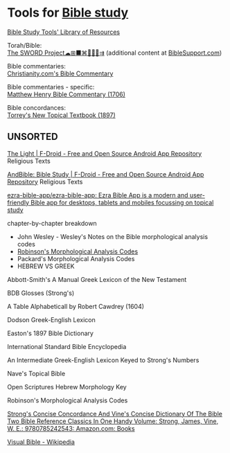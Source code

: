 
# Tools for [Bible study](https://theologos.site/bible-study/)

[Bible Study Tools' Library of Resources](https://www.biblestudytools.com/library/)

Torah/Bible:  
[The SWORD Project☁⊞■⌘🐧🍎🤖⇉](https://crosswire.org/sword/index.jsp) (additional content at [BibleSupport.com](http://www.biblesupport.com/))

Bible commentaries:  
[Christianity.com's Bible Commentary](https://www.christianity.com/bible/commentary/)

Bible commentaries - specific:  
[Matthew Henry Bible Commentary (1706)](https://www.christianity.com/bible/commentary/matthew-henry-complete/)

Bible concordances:  
[Torrey's New Topical Textbook (1897)](https://www.biblestudytools.com/concordances/torreys-topical-textbook/)

## UNSORTED

[The Light | F-Droid - Free and Open Source Android App Repository](https://f-droid.org/packages/org.hlwd.bible/)
Religious Texts

[AndBible: Bible Study | F-Droid - Free and Open Source Android App Repository](https://f-droid.org/packages/net.bible.android.activity/)
Religious Texts

[ezra-bible-app/ezra-bible-app: Ezra Bible App is a modern and user-friendly Bible app for desktops, tablets and mobiles focussing on topical study](https://github.com/ezra-bible-app/ezra-bible-app)

chapter-by-chapter breakdown
- John Wesley - Wesley's Notes on the Bible
morphological analysis codes
- [Robinson's Morphological Analysis Codes](https://www.modernliteralversion.org/bibles/bs2/RMAC/RMACindex.html)
- Packard's Morphological Analysis Codes
- HEBREW VS GREEK

Abbott-Smith's A Manual Greek Lexicon of the New Testament

BDB Glosses (Strong's)

A Table Alphabeticall by Robert Cawdrey (1604)

Dodson Greek-English Lexicon

Easton's 1897 Bible Dictionary

International Standard Bible Encyclopedia

An Intermediate Greek-English Lexicon Keyed to Strong's Numbers

Nave's Topical Bible

Open Scriptures Hebrew Morphology Key

Robinson's Morphological Analysis Codes

[Strong's Concise Concordance And Vine's Concise Dictionary Of The Bible Two Bible Reference Classics In One Handy Volume: Strong, James, Vine, W. E.: 9780785242543: Amazon.com: Books](https://www.amazon.com/Strongs-Concordance-Dictionary-Reference-Classics/dp/0785242546)

[Visual Bible - Wikipedia](https://en.wikipedia.org/wiki/Visual_Bible)
